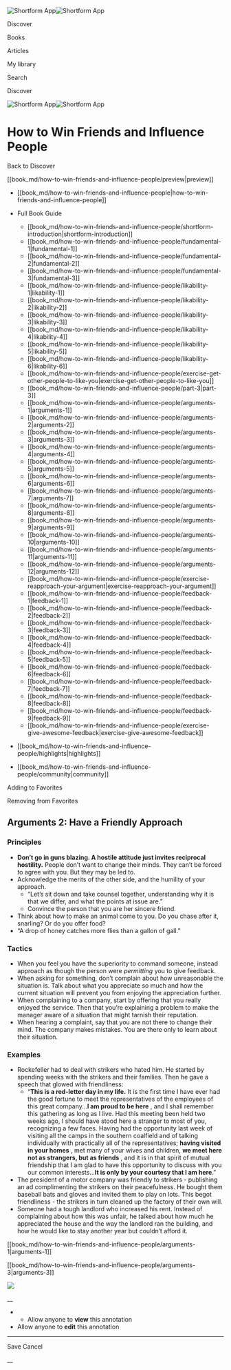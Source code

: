 ![Shortform App](/img/logo.36a2399e.svg)![Shortform App](/img/logo-dark.70c1b072.svg)

Discover

Books

Articles

My library

Search

Discover

![Shortform App](/img/logo.36a2399e.svg)![Shortform App](/img/logo-dark.70c1b072.svg)

# How to Win Friends and Influence People

Back to Discover

[[book_md/how-to-win-friends-and-influence-people/preview|preview]]

  * [[book_md/how-to-win-friends-and-influence-people|how-to-win-friends-and-influence-people]]
  * Full Book Guide

    * [[book_md/how-to-win-friends-and-influence-people/shortform-introduction|shortform-introduction]]
    * [[book_md/how-to-win-friends-and-influence-people/fundamental-1|fundamental-1]]
    * [[book_md/how-to-win-friends-and-influence-people/fundamental-2|fundamental-2]]
    * [[book_md/how-to-win-friends-and-influence-people/fundamental-3|fundamental-3]]
    * [[book_md/how-to-win-friends-and-influence-people/likability-1|likability-1]]
    * [[book_md/how-to-win-friends-and-influence-people/likability-2|likability-2]]
    * [[book_md/how-to-win-friends-and-influence-people/likability-3|likability-3]]
    * [[book_md/how-to-win-friends-and-influence-people/likability-4|likability-4]]
    * [[book_md/how-to-win-friends-and-influence-people/likability-5|likability-5]]
    * [[book_md/how-to-win-friends-and-influence-people/likability-6|likability-6]]
    * [[book_md/how-to-win-friends-and-influence-people/exercise-get-other-people-to-like-you|exercise-get-other-people-to-like-you]]
    * [[book_md/how-to-win-friends-and-influence-people/part-3|part-3]]
    * [[book_md/how-to-win-friends-and-influence-people/arguments-1|arguments-1]]
    * [[book_md/how-to-win-friends-and-influence-people/arguments-2|arguments-2]]
    * [[book_md/how-to-win-friends-and-influence-people/arguments-3|arguments-3]]
    * [[book_md/how-to-win-friends-and-influence-people/arguments-4|arguments-4]]
    * [[book_md/how-to-win-friends-and-influence-people/arguments-5|arguments-5]]
    * [[book_md/how-to-win-friends-and-influence-people/arguments-6|arguments-6]]
    * [[book_md/how-to-win-friends-and-influence-people/arguments-7|arguments-7]]
    * [[book_md/how-to-win-friends-and-influence-people/arguments-8|arguments-8]]
    * [[book_md/how-to-win-friends-and-influence-people/arguments-9|arguments-9]]
    * [[book_md/how-to-win-friends-and-influence-people/arguments-10|arguments-10]]
    * [[book_md/how-to-win-friends-and-influence-people/arguments-11|arguments-11]]
    * [[book_md/how-to-win-friends-and-influence-people/arguments-12|arguments-12]]
    * [[book_md/how-to-win-friends-and-influence-people/exercise-reapproach-your-argument|exercise-reapproach-your-argument]]
    * [[book_md/how-to-win-friends-and-influence-people/feedback-1|feedback-1]]
    * [[book_md/how-to-win-friends-and-influence-people/feedback-2|feedback-2]]
    * [[book_md/how-to-win-friends-and-influence-people/feedback-3|feedback-3]]
    * [[book_md/how-to-win-friends-and-influence-people/feedback-4|feedback-4]]
    * [[book_md/how-to-win-friends-and-influence-people/feedback-5|feedback-5]]
    * [[book_md/how-to-win-friends-and-influence-people/feedback-6|feedback-6]]
    * [[book_md/how-to-win-friends-and-influence-people/feedback-7|feedback-7]]
    * [[book_md/how-to-win-friends-and-influence-people/feedback-8|feedback-8]]
    * [[book_md/how-to-win-friends-and-influence-people/feedback-9|feedback-9]]
    * [[book_md/how-to-win-friends-and-influence-people/exercise-give-awesome-feedback|exercise-give-awesome-feedback]]
  * [[book_md/how-to-win-friends-and-influence-people/highlights|highlights]]
  * [[book_md/how-to-win-friends-and-influence-people/community|community]]



Adding to Favorites 

Removing from Favorites 

## Arguments 2: Have a Friendly Approach

### Principles

  * **Don’t go in guns blazing. A hostile attitude just invites reciprocal hostility.** People don’t want to change their minds. They can’t be forced to agree with you. But they may be led to.
  * Acknowledge the merits of the other side, and the humility of your approach.
    * “Let’s sit down and take counsel together, understanding why it is that we differ, and what the points at issue are.”
    * Convince the person that you are her sincere friend.
  * Think about how to make an animal come to you. Do you chase after it, snarling? Or do you offer food?
  * “A drop of honey catches more flies than a gallon of gall.”



### Tactics

  * When you feel you have the superiority to command someone, instead approach as though the person were _permitting_ you to give feedback. 
  * When asking for something, don’t complain about how unreasonable the situation is. Talk about what you appreciate so much and how the current situation will prevent you from enjoying the appreciation further.
  * When complaining to a company, start by offering that you really enjoyed the service. Then that you’re explaining a problem to make the manager aware of a situation that might tarnish their reputation.
  * When hearing a complaint, say that you are not there to change their mind. The company makes mistakes. You are there only to learn about their situation.



### Examples

  * Rockefeller had to deal with strikers who hated him. He started by spending weeks with the strikers and their families. Then he gave a speech that glowed with friendliness: 
    * “**This is a red-letter day in my life.** It is the first time I have ever had the good fortune to meet the representatives of the employees of this great company...**I am proud to be here** , and I shall remember this gathering as long as I live. Had this meeting been held two weeks ago, I should have stood here a stranger to most of you, recognizing a few faces. Having had the opportunity last week of visiting all the camps in the southern coalfield and of talking individually with practically all of the representatives; **having visited in your homes** , met many of your wives and children, **we meet here not as strangers, but as friends** , and it is in that spirit of mutual friendship that I am glad to have this opportunity to discuss with you our common interests...**It is only by your courtesy that I am here**.”
  * The president of a motor company was friendly to strikers - publishing an ad complimenting the strikers on their peacefulness. He bought them baseball bats and gloves and invited them to play on lots. This begot friendliness - the strikers in turn cleaned up the factory of their own will.
  * Someone had a tough landlord who increased his rent. Instead of complaining about how this was unfair, he talked about how much he appreciated the house and the way the landlord ran the building, and how he would like to stay another year but couldn’t afford it.



[[book_md/how-to-win-friends-and-influence-people/arguments-1|arguments-1]]

[[book_md/how-to-win-friends-and-influence-people/arguments-3|arguments-3]]

![](https://bat.bing.com/action/0?ti=56018282&Ver=2&mid=5b438d35-be29-4b16-befd-6a63a9ac7f2b&sid=49fff5b0636c11eeb9c611038afc8668&vid=4a005010636c11ee80c703d4c4a7acd5&vids=0&msclkid=N&pi=0&lg=en-US&sw=800&sh=600&sc=24&nwd=1&tl=Shortform%20%7C%20Book&p=https%3A%2F%2Fwww.shortform.com%2Fapp%2Fbook%2Fhow-to-win-friends-and-influence-people%2Farguments-2&r=&lt=405&evt=pageLoad&sv=1&rn=795141)

__

  *   * Allow anyone to **view** this annotation
  * Allow anyone to **edit** this annotation



* * *

Save Cancel

__



